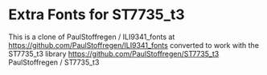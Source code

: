 # Extra Fonts for ST7735_t3

This is a clone of PaulStoffregen / ILI9341_fonts 
at https://github.com/PaulStoffregen/ILI9341_fonts
converted to work with the ST7735_t3 library
https://github.com/PaulStoffregen/ST7735_t3
 PaulStoffregen / ST7735_t3 


